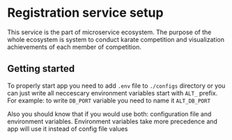 # Registration service setup

This service is the part of microservice ecosystem. 
The purpose of the whole ecosystem is system to conduct karate competition 
and visualization achievements of each member of competition.

## Getting started

To properly start app you need to add `.env` file to `./configs` directory or
you can just write all neccescary environment variables start with
`ALT_` prefix. For example: to write `DB_PORT` variable you need
to name it `ALT_DB_PORT`

Also you should know that if you would use both: configuration file and environment variables.
Environment variables take more precedence and app will use it instead of config file values